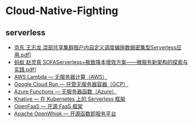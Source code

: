 # Cloud-Native-Fighting

## serverless
- [京东 王志龙 混部共享集群租户内自定义调度编排数据密集型Serverless应用.pdf](serverless%2F%E7%8E%8B%E5%BF%97%E9%BE%99-%E4%BA%AC%E4%B8%9C%E6%B7%B7%E9%83%A8%E5%85%B1%E4%BA%AB%E9%9B%86%E7%BE%A4%E7%A7%9F%E6%88%B7%E5%86%85%E8%87%AA%E5%AE%9A%E4%B9%89%E8%B0%83%E5%BA%A6%E7%BC%96%E6%8E%92%E6%95%B0%E6%8D%AE%E5%AF%86%E9%9B%86%E5%9E%8BServerless%E5%BA%94%E7%94%A8.pdf)]
- [蚂蚁 赵灵真 SOFAServerless+极致降本增效方案——微服务新架构的探索与实践.pdf](serverless%2F%E8%B5%B5%E7%81%B5%E7%9C%9F-%E8%9A%82%E8%9A%81%2BSOFAServerless%2B%E6%9E%81%E8%87%B4%E9%99%8D%E6%9C%AC%E5%A2%9E%E6%95%88%E6%96%B9%E6%A1%88%E2%80%94%E2%80%94%E5%BE%AE%E6%9C%8D%E5%8A%A1%E6%96%B0%E6%9E%B6%E6%9E%84%E7%9A%84%E6%8E%A2%E7%B4%A2%E4%B8%8E%E5%AE%9E%E8%B7%B5.pdf)]
- [AWS Lambda — 无服务器计算（AWS）](https://aws.amazon.com/lambda/)
- [Google Cloud Run — 托管无服务器容器（GCP）](https://cloud.google.com/run)
- [Azure Functions — 无服务器函数（Azure）](https://azure.microsoft.com/services/functions/)
- [Knative — 在 Kubernetes 上的 Serverless 框架](https://knative.dev/)
- [OpenFaaS — 开源 FaaS 框架](https://www.openfaas.com/)
- [Apache OpenWhisk — 开源函数即服务平台](https://openwhisk.apache.org/)
